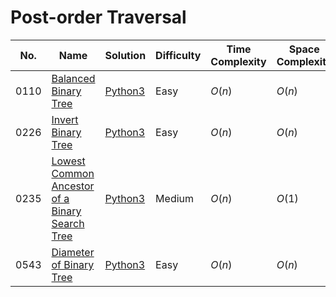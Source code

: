 # Post-order Traversal

| No.  | Name  | Solution | Difficulty | Time Complexity | Space Complexity |
| --- | --- | --- | --- | --- | --- |
| 0110 | [Balanced Binary Tree](https://leetcode.com/problems/balanced-binary-tree/) | [Python3](https://leetcode.com/problems/balanced-binary-tree/solutions/4100117/balanced-binary-tree-python-easy-explanations/) | Easy | $O(n)$ | $O(n)$ |
| 0226 | [Invert Binary Tree](https://leetcode.com/problems/invert-binary-tree/solutions/4070774/invert-binary-tree-python-easy-explanations/) | [Python3](https://leetcode.com/problems/invert-binary-tree/solutions/4070774/invert-binary-tree-python-easy-explanations/) | Easy | $O(n)$ | $O(n)$ |
| 0235 | [Lowest Common Ancestor of a Binary Search Tree](https://leetcode.com/problems/lowest-common-ancestor-of-a-binary-search-tree/) | [Python3](https://leetcode.com/problems/lowest-common-ancestor-of-a-binary-search-tree/solutions/4099505/lowest-common-ancestor-of-a-binary-search-tree-python-easy-explanations/) | Medium | $O(n)$ | $O(1)$ |
| 0543 | [Diameter of Binary Tree](https://leetcode.com/problems/diameter-of-binary-tree/) | [Python3](https://leetcode.com/problems/diameter-of-binary-tree/solutions/4267117/diameter-of-binary-tree-python-easy-explanations/) | Easy | $O(n)$ | $O(n)$ |
